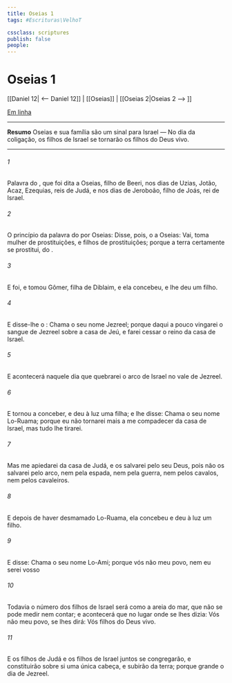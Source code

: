 ```yaml
---
title: Oseias 1
tags: #Escrituras\VelhoT

cssclass: scriptures
publish: false
people:
---
```


# Oseias 1
[[Daniel 12| <-- Daniel 12]] | [[Oseias]] | [[Oseias 2|Oseias 2 --> ]]

[Em linha](https://churchofjesuschrist.org/study/scriptures/ot/hosea/1?lang=por)

---
__Resumo__
Oseias e sua família são um sinal para Israel — No dia da coligação, os filhos de Israel se tornarão os filhos do Deus vivo.

---
###### 1 
Palavra do , que foi dita a Oseias, filho de Beeri, nos dias de Uzias, Jotão, Acaz, Ezequias, reis de Judá, e nos dias de Jeroboão, filho de Joás, rei de Israel.

###### 2 
O princípio da palavra do  por Oseias: Disse, pois, o  a Oseias: Vai, toma  mulher de prostituições, e filhos de prostituições; porque a terra certamente se prostitui,  do .

###### 3 
E foi, e tomou Gômer, filha de Diblaim, e ela concebeu, e lhe deu um filho.

###### 4 
E disse-lhe o : Chama o seu nome Jezreel; porque daqui a pouco vingarei o sangue de Jezreel sobre a casa de Jeú, e farei cessar o reino da casa de Israel.

###### 5 
E acontecerá naquele dia que quebrarei o arco de Israel no vale de Jezreel.

###### 6 
E tornou  a conceber, e deu à luz uma filha; e  lhe disse: Chama o seu nome Lo-Ruama; porque eu não tornarei mais a me compadecer da casa de Israel, mas tudo lhe tirarei.

###### 7 
Mas me apiedarei da casa de Judá, e os salvarei pelo  seu Deus, pois não os salvarei pelo arco, nem pela espada, nem pela guerra, nem pelos cavalos, nem pelos cavaleiros.

###### 8 
E depois de haver desmamado Lo-Ruama, ela concebeu e deu à luz um filho.

###### 9 
E  disse: Chama o seu nome Lo-Ami; porque vós não  meu povo, nem eu serei vosso 

###### 10 
Todavia o número dos filhos de Israel será como a areia do mar, que não se pode medir nem contar; e acontecerá que no lugar onde se lhes dizia: Vós não  meu povo, se lhes dirá: Vós  filhos do Deus vivo.

###### 11 
E os filhos de Judá e os filhos de Israel juntos se congregarão, e constituirão sobre si uma única cabeça, e subirão da terra; porque grande  o dia de Jezreel.

